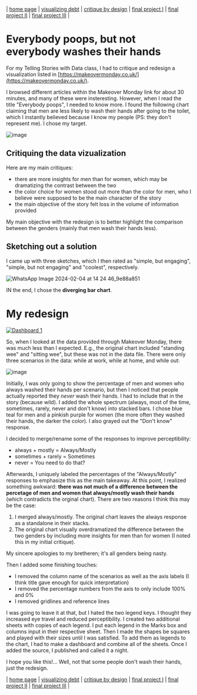 | [home page](https://chrisbori.github.io/My-Online-Portfolio/) | [visualizing debt](https://chrisbori.github.io/My-Online-Portfolio/visualizing-government-debt) | [critique by design](https://chrisbori.github.io/My-Online-Portfolio/critique-by-design) | [final project I](https://chrisbori.github.io/My-Online-Portfolio/final-project-part-one) | [final project II](https://chrisbori.github.io/My-Online-Portfolio/final-project-part-two) | [final project III](https://chrisbori.github.io/My-Online-Portfolio/final-project-part-three) |

# Everybody poops, but not everybody washes their hands
For my Telling Stories with Data class, I had to critique and redesign a visualization listed in [https://makeovermonday.co.uk/](https://makeovermonday.co.uk/).

I browsed different articles within the Makeover Monday link for about 30 minutes, and many of these were insteresting. However, when I read the title "Everybody poops", I needed to know more. I found the following chart claiming that men are less likely to wash their hands after going to the toilet, which I instantly believed because I know my people (PS: they don't represent me). I chose my target. 

![image](https://github.com/chrisbori/My-Online-Portfolio/assets/157328962/94488024-1aca-4e74-b6bc-834cdd40ede2)

## Critiquing the data vizualization
Here are my main critiques:
* there are more insights for men than for women, which may be dramatizing the contrast between the two
* the color choice for women stood out more than the color for men, who I believe were supposed to be the main character of the story
* the main objective of the story felt loss in the volume of information provided

My main objective with the redesign is to better highlight the comparison between the genders (mainly that men wash their hands less).

## Sketching out a solution
I came up with three sketches, which I then rated as "simple, but engaging", "simple, but not engaging" and "coolest", respectively. 

![WhatsApp Image 2024-02-04 at 14 24 46_9e88a851](https://github.com/chrisbori/My-Online-Portfolio/assets/157328962/7a21bf78-e7c4-4474-b29c-461471b6618a)

IN the end, I chose the **diverging bar chart**.

# My redesign
               
<div class='tableauPlaceholder' id='viz1710472804168' style='position: relative'><noscript><a href='#'><img alt='Dashboard 1 ' src='https:&#47;&#47;public.tableau.com&#47;static&#47;images&#47;Ev&#47;Everybodypoops_17072770360450&#47;Dashboard1&#47;1_rss.png' style='border: none' /></a></noscript><object class='tableauViz'  style='display:none;'><param name='host_url' value='https%3A%2F%2Fpublic.tableau.com%2F' /> <param name='embed_code_version' value='3' /> <param name='site_root' value='' /><param name='name' value='Everybodypoops_17072770360450&#47;Dashboard1' /><param name='tabs' value='no' /><param name='toolbar' value='yes' /><param name='static_image' value='https:&#47;&#47;public.tableau.com&#47;static&#47;images&#47;Ev&#47;Everybodypoops_17072770360450&#47;Dashboard1&#47;1.png' /> <param name='animate_transition' value='yes' /><param name='display_static_image' value='yes' /><param name='display_spinner' value='yes' /><param name='display_overlay' value='yes' /><param name='display_count' value='yes' /><param name='language' value='en-US' /></object></div>      
<script type='text/javascript'>            
  var divElement = document.getElementById('viz1710472804168');            
  var vizElement = divElement.getElementsByTagName('object')[0];   
  if ( divElement.offsetWidth > 800 ) { vizElement.style.width='1000px';vizElement.style.height='827px';} else if ( divElement.offsetWidth > 500 ) { vizElement.style.width='1000px';vizElement.style.height='827px';} else { vizElement.style.width='100%';vizElement.style.height='727px';}       
  var scriptElement = document.createElement('script');            
  scriptElement.src = 'https://public.tableau.com/javascripts/api/viz_v1.js';            
  vizElement.parentNode.insertBefore(scriptElement, vizElement);      
</script>

So, when I looked at the data provided through Makeover Monday, there was much less than I expected. E.g., the original chart included "standing wee" and "sitting wee", but these was not in the data file. There were only three scenarios in the data: while at work, while at home, and while out:

![image](https://github.com/chrisbori/My-Online-Portfolio/assets/157328962/2341fa73-64c4-4bb7-bfbc-d2c2f9cf9c14)

Initially, I was only going to show the percentage of men and women who always washed their hands per scenario, but then I noticed that people actually reported they _never_ wash their hands. I had to include that in the story (because wild). I added the whole spectrum (always, most of the time, sometimes, rarely, never and don't know) into stacked bars. I chose blue teal for men and a pinkish purple for women (the more often they washed their hands, the darker the color). I also grayed out the "Don't know" response. 

I decided to merge/rename some of the responses to improve perceptibility:
* always + mostly = Always/Mostly
* sometimes + rarely = Sometimes
* never = You need to do that?

Afterwards, I uniquely labeled the percentages of the "Always/Mostly" responses to emphasize this as the main takeaway. At this point, I realized something awkward: **there was not much of a difference between the percetage of men and women that always/mostly wash their hands** (which contradicts the orginal chart). There are two reasons I think this may be the case:
1. I merged always/mostly. The original chart leaves the always response as a standalone in their stacks.
2. The original chart visually overdramatized the difference between the two genders by including more insights for men than for women (I noted this in my initial critique). 

My sincere apologies to my bretheren; it's all genders being nasty. 

Then I added some finishing touches:
* I removed the column name of the scenarios as well as the axis labels (I think title gave enough for quick interpretation)
* I removed the percentage numbers from the axis to only include 100% and 0%
* I removed gridlines and reference lines

I was going to leave it at that, but I hated the two legend keys. I thought they increased eye travel and reduced perceptibility. I created two additional sheets with copies of each legend. I put each legend in the Marks box and columns input in their respective sheet. Then I made the shapes be squares and played with their sizes until I was satisfied. To add them as legends to the chart, I had to make a dashboard and combine all of the sheets. Once I added the source, I published and called it a night.

I hope you like this!... Well, not that some people don't wash their hands, just the redesign. 

| [home page](https://chrisbori.github.io/My-Online-Portfolio/) | [visualizing debt](https://chrisbori.github.io/My-Online-Portfolio/visualizing-government-debt) | [critique by design](https://chrisbori.github.io/My-Online-Portfolio/critique-by-design) | [final project I](https://chrisbori.github.io/My-Online-Portfolio/final-project-part-one) | [final project II](https://chrisbori.github.io/My-Online-Portfolio/final-project-part-two) | [final project III](https://chrisbori.github.io/My-Online-Portfolio/final-project-part-three) |
